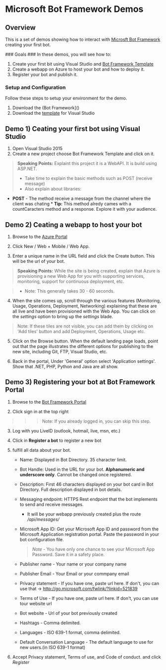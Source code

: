 # Microsoft Bot Framework Demos #

<a name="Overview"></a>
## Overview ##
This is a set of demos showing how to interact with [Microsft Bot Framework](https://dev.botframework.com) creating your first bot.

<a id="goals" />
### Goals ###
In these demos, you will see how to:

1. Create your first bit using Visual Studio and [Bot Framework Template]("site")
2. Create a webapp on Azure to host your bot and how to deploy it.
3. Register your bot and publish it.

<a name="setup"></a>
### Setup and Configuration ###
Follow these steps to setup your environment for the demo.

1. Download the (Bot Framework]()
2. Download the [template]() for Visual Studio

<a name="Demo1"></a>
## Demo 1) Ceating your first bot using Visual Studio ##

1. Open Visual Studio 2015
2. Create a new project choose Bot Framework Template and click on it.

> **Speaking Points:** Explaint this project it is a WebAPI. It is build using ASP.NET.
>- Take time to explain the basic methods such as POST (receive message)
>- Also explain about libraries:
       
 * **POST** - The method receive a message from the channel where the client was chating
        * **Tip:** This method alredy cames with a countCaracters method and a response. Explore it with your audience.


<a name="Demo2"></a>
## Demo 2) Ceating a webapp to host your bot

1. Browse to the [Azure Portal](https://portal.azure.com)

2. Click New / Web + Mobile / Web App.

3. Enter a unique name in the URL field and click the Create button. This will be the url of your bot.

> **Speaking Points:** While the site is being created, explain that Azure is provisioning a new Web App for you with supporting services, monitoring, support for continuous deployment, etc.

>- Note: This generally takes 30 - 60 seconds.

4. When the site comes up, scroll through the various features (Monitoring, Usage, Operations, Deployment, Networking) explaining that these are all live and have been provisioned with the Web App. You can click on the _settings_ option to bring up the _settings_ blade.

> Note: If these tiles are not visible, you can add them by clicking on 'Add tiles' button and add Deployment, Operations, Usage etc.

5. Click on the Browse button. When the default landing page loads, point out that the page illustrates the different options for publishing to the new site, including Git, FTP, Visual Studio, etc.

6.  Back in the portal, Under 'General' option select 'Application settings'. Show that .NET, PHP, Python and Java are all show.


<a name="Demo3"></a>
## Demo 3) Registering your bot at Bot Framework Portal

1. Browse to the [Bot Framework Portal](https://dev.botframework.com/)

2. Click sign in at the top right

>>> Note: If you already logged in, you can skip this step.

3. Log with you LiveID (outlook, hotmail, live, msn, etc.)

4. Click in **Register a bot** to register a new bot

5. fulfill all data about your bot.
    * Name: Displayed in Bot Directory. 35 character limit.
    * Bot Handle: Used in the URL for your bot. **Alphanumeric and underscore only**. Cannot be changed once registered.
    * Description: First 46 characters displayed on your bot card in Bot Directory. Full description displayed in bot details.

    * Messaging endpoint: HTTPS Rest endpoint that the bot implements to send and receive messages.
        - It will be your webapp previously created plus the route */api/messages/*
    * Microsoft App ID: Get your Microsoft App ID and password from the Microsoft Application registration portal. Paste the password in your bot configuration file.
        > *Note* - You have only one chance to see your Microsoft App Password. Save it in a safety place.

    * Publisher name - Your name or your company name
    * Publisher Email - Your Email or your commpany email
    * Privacy statement - If you have one, paste url here. If don't, you can use that -> http://go.microsoft.com/fwlink/?linkid=521839
    * Terms of Use - If you have one, paste url here. If don't, you can use tour website url
    * Bot website - Url of your bot previously created
    * Hashtags - Comma delimited.
    * Languages - ISO 639-1 format, comma delimited.
    * Default Conversation Language - The default language to use for new users.(in ISO 639-1 format)

6.  Accept Privacy statement, Terms of use, and Code of conduct. and click _Register_